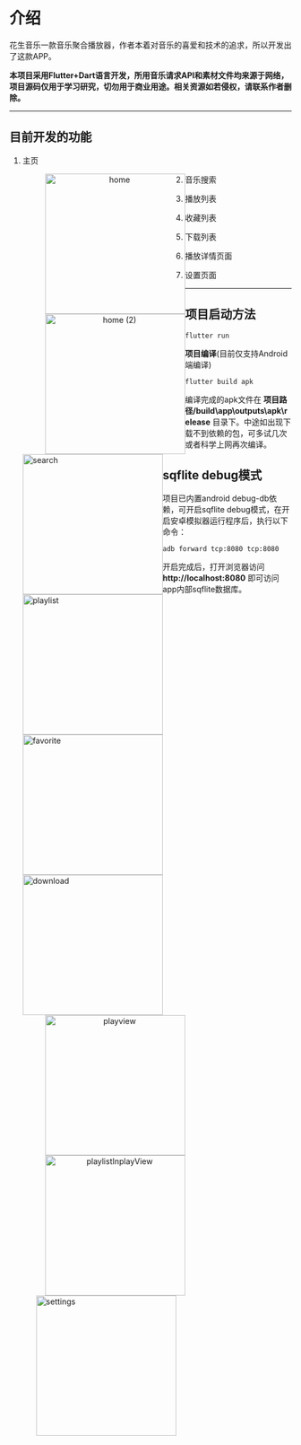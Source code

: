 # 介绍

花生音乐一款音乐聚合播放器，作者本着对音乐的喜爱和技术的追求，所以开发出了这款APP。

**本项目采用Flutter+Dart语言开发，所用音乐请求API和素材文件均来源于网络，项目源码仅用于学习研究，切勿用于商业用途。相关资源如若侵权，请联系作者删除。**

---

## **目前开发的功能**

1. 主页

   <center><figure><img src="docs\images\home.png" alt="home" style="float:left;width:250px"/><img src="docs\images\home (2).png" alt="home (2)" style="float:left;width:250px" /></figure></center>

   

   

2. 音乐搜索

   <img src="docs\images\search.png" alt="search" style="float:left;width:250px" />

3. 播放列表

   <img src="docs\images\playlist.png" alt="playlist" style="float:left;width:250px" />

4. 收藏列表

   <img src="docs\images\favorite.png" alt="favorite" style="float:left;width:250px" />

5. 下载列表

   <img src="docs\images\download.png" alt="download" style="float:left;width:250px" />

6. 播放详情页面

   <center><figure><img src="docs\images\playview.png" alt="playview" style="float:left;width:250px" /><img src="docs\images\playlistInplayView.png" alt="playlistInplayView" style="float:left;width:250px"/></figure></center>

   7. 设置页面

      <img src="docs\images\settings.png" alt="settings" style="float:left;width:250px" />

   

   ---

## **项目启动方法**

`flutter run`

**项目编译**(目前仅支持Android端编译)

`flutter build apk`

编译完成的apk文件在 **项目路径/build\app\outputs\apk\release** 目录下。中途如出现下载不到依赖的包，可多试几次或者科学上网再次编译。

## sqflite debug模式

项目已内置android debug-db依赖，可开启sqflite debug模式，在开启安卓模拟器运行程序后，执行以下命令：

`adb forward tcp:8080 tcp:8080`

开启完成后，打开浏览器访问  **http://localhost:8080**  即可访问app内部sqflite数据库。

